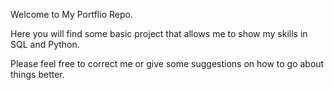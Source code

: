 Welcome to My Portflio Repo. 

Here you will find some basic project that allows me to show my skills in SQL and Python. 

Please feel free to correct me or give some suggestions on how to go about things better. 
